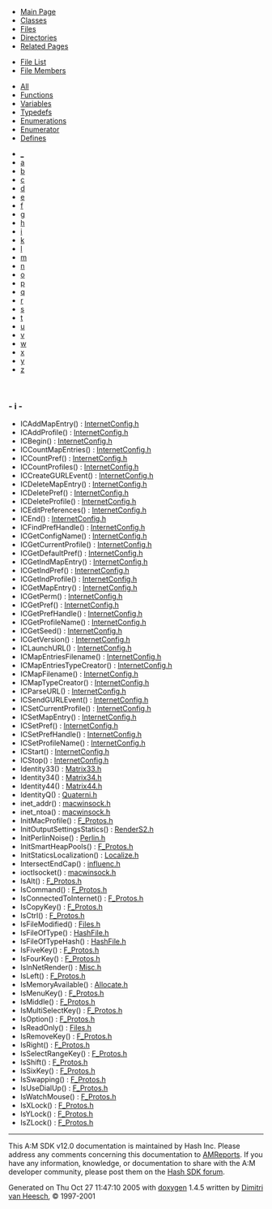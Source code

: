<div class="tabs">

- [Main Page](index.md)
- [Classes](annotated.md)
- <span id="current">[Files](files.md)</span>
- [Directories](dirs.md)
- [Related Pages](pages.md)

</div>

<div class="tabs">

- [File List](files.md)
- <span id="current">[File Members](globals.md)</span>

</div>

<div class="tabs">

- [All](globals.md)
- <span id="current">[Functions](globals_func.md)</span>
- [Variables](globals_vars.md)
- [Typedefs](globals_type.md)
- [Enumerations](globals_enum.md)
- [Enumerator](globals_eval.md)
- [Defines](globals_defs.md)

</div>

<div class="tabs">

- [\_](globals_func.md#index__)
- [a](globals_func_0x61.md#index_a)
- [b](globals_func_0x62.md#index_b)
- [c](globals_func_0x63.md#index_c)
- [d](globals_func_0x64.md#index_d)
- [e](globals_func_0x65.md#index_e)
- [f](globals_func_0x66.md#index_f)
- [g](globals_func_0x67.md#index_g)
- [h](globals_func_0x68.md#index_h)
- <span id="current">[i](globals_func_0x69.md#index_i)</span>
- [k](globals_func_0x6b.md#index_k)
- [l](globals_func_0x6c.md#index_l)
- [m](globals_func_0x6d.md#index_m)
- [n](globals_func_0x6e.md#index_n)
- [o](globals_func_0x6f.md#index_o)
- [p](globals_func_0x70.md#index_p)
- [q](globals_func_0x71.md#index_q)
- [r](globals_func_0x72.md#index_r)
- [s](globals_func_0x73.md#index_s)
- [t](globals_func_0x74.md#index_t)
- [u](globals_func_0x75.md#index_u)
- [v](globals_func_0x76.md#index_v)
- [w](globals_func_0x77.md#index_w)
- [x](globals_func_0x78.md#index_x)
- [y](globals_func_0x79.md#index_y)
- [z](globals_func_0x7a.md#index_z)

</div>

 

### <span id="index_i" class="anchor">- i -</span>

- ICAddMapEntry() : <a href="InternetConfig_8h.md#d9dd96115963628ed112e3efc256122f" class="el">InternetConfig.h</a>
- ICAddProfile() : <a href="InternetConfig_8h.md#888d60bda55922758caf4d59c5aea2d3" class="el">InternetConfig.h</a>
- ICBegin() : <a href="InternetConfig_8h.md#a627466b34163bc442344d18f81476c3" class="el">InternetConfig.h</a>
- ICCountMapEntries() : <a href="InternetConfig_8h.md#824d6e76bf52d7e9b7ddd47900c1fc5a" class="el">InternetConfig.h</a>
- ICCountPref() : <a href="InternetConfig_8h.md#0a71a25f1f8c60338f7b3c11a91e907b" class="el">InternetConfig.h</a>
- ICCountProfiles() : <a href="InternetConfig_8h.md#09d86e05528f6fdd73bd894446613281" class="el">InternetConfig.h</a>
- ICCreateGURLEvent() : <a href="InternetConfig_8h.md#08d74a460bfb70bc08fe19d9837948d1" class="el">InternetConfig.h</a>
- ICDeleteMapEntry() : <a href="InternetConfig_8h.md#558a6bd95fa25d0de21967fb0f029495" class="el">InternetConfig.h</a>
- ICDeletePref() : <a href="InternetConfig_8h.md#17a04772482b494a63f0cf678ad50187" class="el">InternetConfig.h</a>
- ICDeleteProfile() : <a href="InternetConfig_8h.md#1c7a7f7d5ba8d68ae407a7d08013dcbb" class="el">InternetConfig.h</a>
- ICEditPreferences() : <a href="InternetConfig_8h.md#df5e926a7065303b456496093f9f2a1f" class="el">InternetConfig.h</a>
- ICEnd() : <a href="InternetConfig_8h.md#c3629036ee5db2fa4a12a695b37d5e08" class="el">InternetConfig.h</a>
- ICFindPrefHandle() : <a href="InternetConfig_8h.md#9322353726ebd170a1a86b4faed5df43" class="el">InternetConfig.h</a>
- ICGetConfigName() : <a href="InternetConfig_8h.md#35e93c332e4efbefd88d1208fc1042e0" class="el">InternetConfig.h</a>
- ICGetCurrentProfile() : <a href="InternetConfig_8h.md#283dce3546602c23d4d1a88cf396c2bb" class="el">InternetConfig.h</a>
- ICGetDefaultPref() : <a href="InternetConfig_8h.md#90b7c27e226f2a1ba0f904c180a4f4ee" class="el">InternetConfig.h</a>
- ICGetIndMapEntry() : <a href="InternetConfig_8h.md#94db9622f298a061cf55bcc49ff0d181" class="el">InternetConfig.h</a>
- ICGetIndPref() : <a href="InternetConfig_8h.md#ecdba6d407941d125676be9b0f984fb2" class="el">InternetConfig.h</a>
- ICGetIndProfile() : <a href="InternetConfig_8h.md#186dde254720d9bdeb6fe2b636eced3f" class="el">InternetConfig.h</a>
- ICGetMapEntry() : <a href="InternetConfig_8h.md#b9e1350c928c3301b1bdcb2a6576ea1f" class="el">InternetConfig.h</a>
- ICGetPerm() : <a href="InternetConfig_8h.md#2165b1cb2d6d57991e109cc11b206924" class="el">InternetConfig.h</a>
- ICGetPref() : <a href="InternetConfig_8h.md#8445f54fd21040a6e97d726cff312344" class="el">InternetConfig.h</a>
- ICGetPrefHandle() : <a href="InternetConfig_8h.md#d2dccb67fd70cdfd106d931b84ffc8f4" class="el">InternetConfig.h</a>
- ICGetProfileName() : <a href="InternetConfig_8h.md#b755c2ac518ce408f3ba770345c57b4c" class="el">InternetConfig.h</a>
- ICGetSeed() : <a href="InternetConfig_8h.md#95c870d0682f138c7968e66d822ba0e8" class="el">InternetConfig.h</a>
- ICGetVersion() : <a href="InternetConfig_8h.md#90b9388ae1b8700b8043a45068b790c3" class="el">InternetConfig.h</a>
- ICLaunchURL() : <a href="InternetConfig_8h.md#494da84f9663c778d7745e6302f3d8f3" class="el">InternetConfig.h</a>
- ICMapEntriesFilename() : <a href="InternetConfig_8h.md#0d1af0c54aa1b769522db07f776f4935" class="el">InternetConfig.h</a>
- ICMapEntriesTypeCreator() : <a href="InternetConfig_8h.md#3a3213cca04748e50060b5afdd1cba0a" class="el">InternetConfig.h</a>
- ICMapFilename() : <a href="InternetConfig_8h.md#261e623f3371c23030f31248b83677a2" class="el">InternetConfig.h</a>
- ICMapTypeCreator() : <a href="InternetConfig_8h.md#e8da48abf5b15f10cb2de32ccb669390" class="el">InternetConfig.h</a>
- ICParseURL() : <a href="InternetConfig_8h.md#1b9d2a7f1b61c07fa41d5eacfc5f2f22" class="el">InternetConfig.h</a>
- ICSendGURLEvent() : <a href="InternetConfig_8h.md#7f944b38c4d57acbad528942b1e4ff74" class="el">InternetConfig.h</a>
- ICSetCurrentProfile() : <a href="InternetConfig_8h.md#3ee17f20d4eac4fc8564adc4a5967a80" class="el">InternetConfig.h</a>
- ICSetMapEntry() : <a href="InternetConfig_8h.md#4a0464a9b5980bfc7e64bf03304ad60c" class="el">InternetConfig.h</a>
- ICSetPref() : <a href="InternetConfig_8h.md#30067ffe3143875a4384f763df70e717" class="el">InternetConfig.h</a>
- ICSetPrefHandle() : <a href="InternetConfig_8h.md#ca862fd5cfd47936ff16c85558b9511e" class="el">InternetConfig.h</a>
- ICSetProfileName() : <a href="InternetConfig_8h.md#66674bbc42d8211efd4f80ca14644c10" class="el">InternetConfig.h</a>
- ICStart() : <a href="InternetConfig_8h.md#d5f4eabec0e174985533834e64930502" class="el">InternetConfig.h</a>
- ICStop() : <a href="InternetConfig_8h.md#9bf36152f4417578356abedcd881a180" class="el">InternetConfig.h</a>
- Identity33() : <a href="Matrix33_8h.md#27ae8456c2ae140937e435ac4628672a" class="el">Matrix33.h</a>
- Identity34() : <a href="Matrix34_8h.md#a9e9d4b367969631692f3073684568ac" class="el">Matrix34.h</a>
- Identity44() : <a href="Matrix44_8h.md#18bb1c4cbd87cdeb152576c403194fc7" class="el">Matrix44.h</a>
- IdentityQ() : <a href="Quaterni_8h.md#886801291d0b13c7836ad19a19fd48b9" class="el">Quaterni.h</a>
- inet_addr() : <a href="macwinsock_8h.md#7c17d39c452fe1d94c5bb927b85577c5" class="el">macwinsock.h</a>
- inet_ntoa() : <a href="macwinsock_8h.md#1d77eef413001bbb50b6fbf0b3e804ac" class="el">macwinsock.h</a>
- InitMacProfile() : <a href="F__Protos_8h.md#d1887553d9bf9d3fcda57af538c738e9" class="el">F_Protos.h</a>
- InitOutputSettingsStatics() : <a href="RenderS2_8h.md#ad0747174ca7025af387e72dcbe83032" class="el">RenderS2.h</a>
- InitPerlinNoise() : <a href="Perlin_8h.md#fcd9fa3736b0fdd30a5bd041ddebebf0" class="el">Perlin.h</a>
- InitSmartHeapPools() : <a href="F__Protos_8h.md#e46165f218b2716cb9926f4631b0e802" class="el">F_Protos.h</a>
- InitStaticsLocalization() : <a href="Localize_8h.md#dc344b2a36f6fe989c6dc27a5178b3bf" class="el">Localize.h</a>
- IntersectEndCap() : <a href="influenc_8h.md#76b1a58862437c6fb4ad2ce99310f670" class="el">influenc.h</a>
- ioctlsocket() : <a href="macwinsock_8h.md#12bcb4acd75b2e39c649166dcbb946ef" class="el">macwinsock.h</a>
- IsAlt() : <a href="F__Protos_8h.md#80f5541402b58e5948fd54d186ff9a57" class="el">F_Protos.h</a>
- IsCommand() : <a href="F__Protos_8h.md#1e5aed4bcb25d80b41a567e463342969" class="el">F_Protos.h</a>
- IsConnectedToInternet() : <a href="F__Protos_8h.md#e7efd57ba9de64fbfab3ff14aae664ee" class="el">F_Protos.h</a>
- IsCopyKey() : <a href="F__Protos_8h.md#fc6ed8f6ea2d032507f82e4214d948d3" class="el">F_Protos.h</a>
- IsCtrl() : <a href="F__Protos_8h.md#9a8e35629fefca160dcdb4cd3952f11b" class="el">F_Protos.h</a>
- IsFileModified() : <a href="Files_8h.md#08b9c06724e221cc92d20970915bfffa" class="el">Files.h</a>
- IsFileOfType() : <a href="HashFile_8h.md#bac5ddbca35f0b9549a45c00fe9a9db9" class="el">HashFile.h</a>
- IsFileOfTypeHash() : <a href="HashFile_8h.md#806ffc0ad13c1fba4ddbe6d08cb63603" class="el">HashFile.h</a>
- IsFiveKey() : <a href="F__Protos_8h.md#83fb27fd5d59433821c6ff6ffe844dfa" class="el">F_Protos.h</a>
- IsFourKey() : <a href="F__Protos_8h.md#e70e228a71a6a41fd80eb1377724532c" class="el">F_Protos.h</a>
- IsInNetRender() : <a href="Misc_8h.md#b84f3b8738f778bc8837cffee71d45e6" class="el">Misc.h</a>
- IsLeft() : <a href="F__Protos_8h.md#8cfdafc193ebe01fae837984969bcbf1" class="el">F_Protos.h</a>
- IsMemoryAvailable() : <a href="Allocate_8h.md#4c543c37075e8bc91157eb505dd50bcf" class="el">Allocate.h</a>
- IsMenuKey() : <a href="F__Protos_8h.md#25c19ebb3197a8ed443c0b27ee1a6f22" class="el">F_Protos.h</a>
- IsMiddle() : <a href="F__Protos_8h.md#e8a3497f22de6bffdae90b8a49935539" class="el">F_Protos.h</a>
- IsMultiSelectKey() : <a href="F__Protos_8h.md#f4657f6259ce830d02eb7aa300e731ce" class="el">F_Protos.h</a>
- IsOption() : <a href="F__Protos_8h.md#135ca974df34685cb8ab6d6d395c8368" class="el">F_Protos.h</a>
- IsReadOnly() : <a href="Files_8h.md#8e91f3607a32af46bd2007ff241805c4" class="el">Files.h</a>
- IsRemoveKey() : <a href="F__Protos_8h.md#0d202ed4b9d9fcfe6f50ec7ad4c98514" class="el">F_Protos.h</a>
- IsRight() : <a href="F__Protos_8h.md#e3667a7438718964eb0fdea75d2882b0" class="el">F_Protos.h</a>
- IsSelectRangeKey() : <a href="F__Protos_8h.md#ed94fa67ffeae0c2edd098135de6943f" class="el">F_Protos.h</a>
- IsShift() : <a href="F__Protos_8h.md#e49d6fb9263227684812c2837d9374a0" class="el">F_Protos.h</a>
- IsSixKey() : <a href="F__Protos_8h.md#e633a2846cf0ff4b6e8b04f976e429b2" class="el">F_Protos.h</a>
- IsSwapping() : <a href="F__Protos_8h.md#f1a06b9f9f91a8dd3f6a7f52b199b8e2" class="el">F_Protos.h</a>
- IsUseDialUp() : <a href="F__Protos_8h.md#3d4020cde9b03d5de8cff557a738df3d" class="el">F_Protos.h</a>
- IsWatchMouse() : <a href="F__Protos_8h.md#d4c0f462fbf879b99fb9f24bcdeb1c33" class="el">F_Protos.h</a>
- IsXLock() : <a href="F__Protos_8h.md#91d39606baa1c9e72d8e5b425299c0ea" class="el">F_Protos.h</a>
- IsYLock() : <a href="F__Protos_8h.md#f0c427c6a3ab2913ce209032429f1ed8" class="el">F_Protos.h</a>
- IsZLock() : <a href="F__Protos_8h.md#22a712c06422e8b3fc1c6efddf0cf148" class="el">F_Protos.h</a>

------------------------------------------------------------------------

<span class="small">This A:M SDK v12.0 documentation is maintained by Hash Inc. Please address any comments concerning this documentation to [AMReports](http://www.hash.com/reports). If you have any information, knowledge, or documentation to share with the A:M developer community, please post them on the [Hash SDK forum](http://www.hash.com/forums/index.php?showforum=11).</span>

Generated on Thu Oct 27 11:47:10 2005 with [<span class="image placeholder" original-image-src="doxygen.png" original-image-title="" height="45" width="100" align="middle" border="0">doxygen</span>](http://www.doxygen.org/index.html) 1.4.5 written by [Dimitri van Heesch](mailto:dimitri@stack.nl), © 1997-2001
